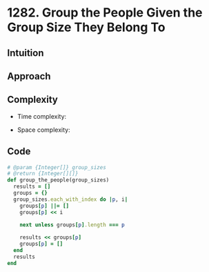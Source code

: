 # 1282. Group the People Given the Group Size They Belong To

## Intuition

## Approach
<!-- Describe your approach to solving the problem. -->

## Complexity

- Time complexity:
<!-- Add your time complexity here, e.g. $$O(n)$$ -->

- Space complexity:
<!-- Add your space complexity here, e.g. $$O(n)$$ -->

## Code

```ruby
# @param {Integer[]} group_sizes
# @return {Integer[][]}
def group_the_people(group_sizes)
  results = []
  groups = {}
  group_sizes.each_with_index do |p, i|
    groups[p] ||= []
    groups[p] << i

    next unless groups[p].length === p
    
    results << groups[p]
    groups[p] = []
  end
  results
end
```
